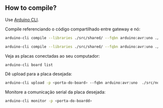 ## How to compile?

Use [Arduino CLI](https://arduino.github.io/arduino-cli/1.0/installation/).

Compile referenciando o código compartilhado entre gateway e nó:

```bash
arduino-cli compile --libraries ./src/shared/ --fqbn arduino:avr:uno ./src/node/node.ino
```

```bash
arduino-cli compile --libraries ./src/shared/ --fqbn arduino:avr:uno ./src/gateway/gateway.ino
```

Veja as placas conectadas ao seu computador:

```bash
arduino-cli board list
```

Dê upload para a placa desejada:

```bash
arduino-cli upload -p <porta-do-board> --fqbn arduino:avr:uno  ./src/node/node.ino
```

Monitore a comunicação serial da placa desejada:

```bash
arduino-cli monitor -p <porta-do-boardd>
```
